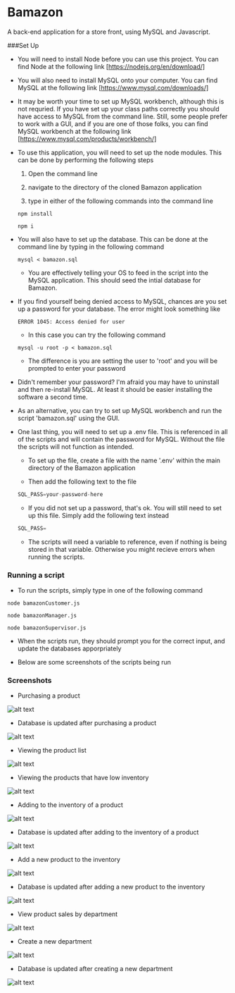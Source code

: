 # Bamazon
A back-end application for a store front, using MySQL and Javascript.

###Set Up

 * You will need to install Node before you can use this project. You can find Node at the following link [https://nodejs.org/en/download/]

 * You will also need to install MySQL onto your computer. You can find MySQL at the following link [https://www.mysql.com/downloads/]

 * It may be worth your time to set up MySQL workbench, although this is not requried. If you have set up your class paths correctly you should have access to MySQL from the command line. Still, some people prefer to work with a GUI, and if you are one of those folks, you can find MySQL workbench at the following link [https://www.mysql.com/products/workbench/]

 * To use this application, you will need to set up the node modules. This can be done by performing the following steps
    
    1. Open the command line
    
    2. navigate to the directory of the cloned Bamazon application
    
    3. type in either of the following commands into the command line

    ```
    npm install
    
    npm i
    ```


 * You will also have to set up the database. This can be done at the command line by typing in the following command
    
    ```
    mysql < bamazon.sql
    ```
    

    * You are effectively telling your OS to feed in the script into the MySQL application. This should seed the intial database for Bamazon.

 * If you find yourself being denied access to MySQL, chances are you set up a password for your database. The error might look something like
 
    ```
    ERROR 1045: Access denied for user
    ```

    * In this case you can try the following  command
    
    
    ```
    mysql -u root -p < bamazon.sql
    ```
    

    * The difference is you are setting the user to 'root' and you will be prompted to enter your password

 * Didn't remember your password? I'm afraid you may have to uninstall and then re-install MySQL. At least it should be easier installing the software a second time.

 * As an alternative, you can try to set up MySQL workbench and run the script 'bamazon.sql' using the GUI.

 * One last thing, you will need to set up a .env file. This is referenced in all of the scripts and will contain the password for MySQL. Without the file the scripts will not function as intended.
    
    * To set up the file, create a file with the name '.env' within the main directory of the Bamazon application

    * Then add the following text to the file

    ```javascript
    SQL_PASS=your-password-here
    ```


    * If you did not set up a password, that's ok. You will still need to set up this file. Simply add the following text instead


    ```javascript
    SQL_PASS=
    ```


    * The scripts will need a variable to reference, even if nothing is being stored in that variable. Otherwise you might recieve errors when running the scripts.

### Running a script

 * To run the scripts, simply type in one of the following command

 ```
 node bamazonCustomer.js

 node bamazonManager.js

 node bamazonSupervisor.js
 ```


 * When the scripts run, they should prompt you for the correct input, and update the databases apporpriately

 * Below are some screenshots of the scripts being run

### Screenshots

 * Purchasing a product

 ![alt text][customer01]


 * Database is updated after purchasing a product 

 ![alt text][customer02]


 * Viewing the product list

 ![alt text][manager01]
 

 * Viewing the products that have low inventory

 ![alt text][manager02]


 * Adding to the inventory of a product

 ![alt text][manager03]


 * Database is updated after adding to the inventory of a product

 ![alt text][manager04]


 * Add a new product to the inventory

 ![alt text][manager05]


 * Database is updated after adding a new product to the inventory

 ![alt text][manager06]


 * View product sales by department

 ![alt text][supervisor01]


 * Create a new department

 ![alt text][supervisor02]


 * Database is updated after creating a new department

 ![alt text][supervisor03]

[customer01]: ./images/customer01.PNG "Purchasing a product"
[customer02]: ./images/customer02.PNG "Database is updated after purchasing a product"

[manager01]: ./images/manager01.PNG "Viewing the product list"
[manager02]: ./images/manager02.PNG "Viewing the products that have low inventory"
[manager03]: ./images/manager03.PNG "Adding to the inventory of a product"
[manager04]: ./images/manager04.PNG "Database is updated after adding to the inventory of a product"
[manager05]: ./images/manager05.PNG "Add a new product to the inventory"
[manager06]: ./images/manager06.PNG "Database is updated after adding a new product to the inventory"

[supervisor01]: ./images/supervisor01.PNG "View product sales by department"
[supervisor02]: ./images/supervisor02.PNG "Create a new department"
[supervisor03]: ./images/supervisor03.PNG "Database is updated after creating a new department"
